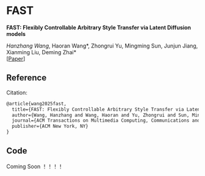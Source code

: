 # FAST

**FAST: Flexibly Controllable Arbitrary Style Transfer via Latent Diffusion models** <br>

*Hanzhang Wang*, Haoran Wang*, Zhongrui Yu,  Mingming Sun,  Junjun Jiang,  Xianming Liu,  Deming Zhai* <br>
[[Paper](https://arxiv.org/pdf/2401.05870.pdf)]

## Reference

Citation:

```latex
@article{wang2025fast,
  title={FAST: Flexibly Controllable Arbitrary Style Transfer via Latent Diffusion models},
  author={Wang, Hanzhang and Wang, Haoran and Yu, Zhongrui and Sun, Mingming and Jiang, Junjun and Liu, Xianming and Zhai, Deming},
  journal={ACM Transactions on Multimedia Computing, Communications and Applications},
  publisher={ACM New York, NY}
}
```

## Code
Coming Soon ！！！！


